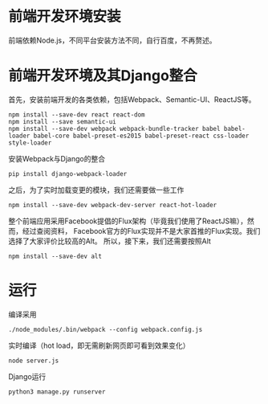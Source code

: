 ﻿# 前端开发环境安装 #
前端依赖Node.js，不同平台安装方法不同，自行百度，不再赘述。

# 前端开发环境及其Django整合 #
首先，安装前端开发的各类依赖，包括Webpack、Semantic-UI、ReactJS等。

    npm install --save-dev react react-dom
    npm install --save semantic-ui
    npm install --save-dev webpack webpack-bundle-tracker babel babel-loader babel-core babel-preset-es2015 babel-preset-react css-loader style-loader 

安装Webpack与Django的整合

    pip install django-webpack-loader

之后，为了实时加载变更的模块，我们还需要做一些工作

    npm install --save-dev webpack-dev-server react-hot-loader

整个前端应用采用Facebook提倡的Flux架构（毕竟我们使用了ReactJS嘛），然而，经过查阅资料，
Facebook官方的Flux实现并不是大家首推的Flux实现。我们选择了大家评价比较高的Alt。
所以，接下来，我们还需要按照Alt

    npm install --save-dev alt

# 运行 #
编译采用

    ./node_modules/.bin/webpack --config webpack.config.js

实时编译（hot load，即无需刷新网页即可看到效果变化）

    node server.js

Django运行

    python3 manage.py runserver
